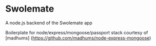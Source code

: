 Swolemate 
============
A node.js backend of the Swolemate app 

Boilerplate for node/express/mongoose/passport stack courtesy of [madhums]
(https://github.com/madhums/node-express-mongoose)